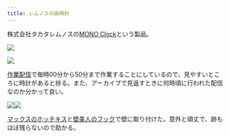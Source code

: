 ```yaml
---
title: レムノスの掛時計
---
```

株式会社タカタレムノスの[MONO Clock](https://www.amazon.co.jp/dp/B004UIT8BK)という製品。

![](https://lh3.googleusercontent.com/bjjgomh1aw_eqChLkyLzolRrn6epVYe21uKF2KNHrYDQb5JKsFWxMhFn9XmLXFugcUsHLHMNiDlx29W6hkNbwm8A5oUWR-5RnCXSZne_qhHJy4BUe66RbXf90UPS9G_QGRCGFKgNCNpuL5slhXXm4w)

![](https://lh5.googleusercontent.com/g1PGhnD2zAdo7Kipju_nd6xBTdOD-ogD-h9TeTqlJQQw38HffIWjoDwljLNU1tY0ZZ7HfA-PbkNJQdNknd04XnigKW0tTbdlb3ciSmj-794R9zegE7eMOxma-FSjuMBAqt5rgbF9coXdWMvF5P6x0A)

[作業配信](https://www.youtube.com/channel/UC5s-KpSDGzxWPWNv94PnJHw)で毎時00分から50分まで作業することにしているので、見やすいところに時計があると捗る。また、アーカイブで見返すときに何時頃に行われた配信なのか分かって良い。

![](https://lh6.googleusercontent.com/ufR7EAleYNDoRqL4n75VLu9X0ITfsF-Z5htOQzNhj5q2B-6MxD6zQ8FM2uBKveI-_dVmpVfPKj2qBeMzVRfm9HLCWb0Q3WtJEBHGurQxOk0oEN3HKchoV0pKnS5X9Mo7rBxtjO8pV9kbrdcn3WvwIQ)![](https://lh4.googleusercontent.com/htQ2iLT5O007TGfh4H2wSSnqeOHkwcMVKNP4WMpsSlXnLCVspnRfBkdLEcQ3djkdK_RuaWhKtGKMyX-ONzqnmCRoAMjmzHWmYDWovPoDFkdSVn9S2jozi-L1t7r1fN_XCr2ilvLTsFuZpNvtizcoCw)

[マックスのホッチキス](https://www.amazon.co.jp/dp/B000O9WRWG)と[壁美人のフック](https://www.amazon.co.jp/dp/B00CU78TDG)で壁に取り付けた。意外と頑丈で、跡もほぼ残らないので助かる。
